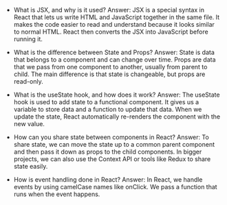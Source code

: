  - What is JSX, and why is it used?
 Answer: JSX is a special syntax in React that lets us write HTML and JavaScript together in the same file. It makes the code easier to read and understand because it looks similar to normal HTML. React then converts the JSX into JavaScript before running it.

 - What is the difference between State and Props?
 Answer: State is data that belongs to a component and can change over time. Props are data that we pass from one component to another, usually from parent to child. The main difference is that state is changeable, but props are read-only.
 - What is the useState hook, and how does it work?
 Answer: The useState hook is used to add state to a functional component. It gives us a variable to store data and a function to update that data. When we update the state, React automatically re-renders the component with the new value.
 - How can you share state between components in React?
 Answer: To share state, we can move the state up to a common parent component and then pass it down as props to the child components. In bigger projects, we can also use the Context API or tools like Redux to share state easily.
 - How is event handling done in React?
 Answer: In React, we handle events by using camelCase names like onClick. We pass a function that runs when the event happens. 




